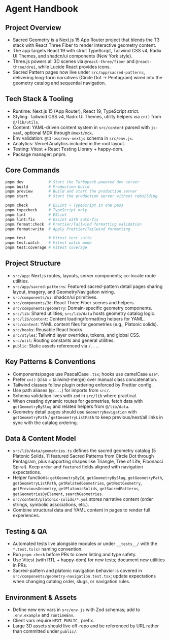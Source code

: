 # Agent Handbook

## Project Overview
- Sacred Geometry is a Next.js 15 App Router project that blends the T3 stack with React Three Fiber to render interactive geometry content.
- The app targets React 19 with strict TypeScript, Tailwind CSS v4, Radix UI Themes, and shadcn/ui components (New York style).
- Three.js powers all 3D scenes via `@react-three/fiber` and `@react-three/drei`, while Lucide React provides icons.
- Sacred Pattern pages now live under `src/app/sacred-patterns`, delivering long-form narratives (Circle Dot → Pentagram) wired into the geometry catalog and sequential navigation.

## Tech Stack & Tooling
- Runtime: Next.js 15 (App Router), React 19, TypeScript strict.
- Styling: Tailwind CSS v4, Radix UI Themes, utility helpers via `cn()` from `@/lib/utils`.
- Content: YAML-driven content system in `src/content` parsed with `js-yaml`, optional MDX through `@next/mdx`.
- Env validation: `@t3-oss/env-nextjs` schema in `src/env.js`.
- Analytics: Vercel Analytics included in the root layout.
- Testing: Vitest + React Testing Library + happy-dom.
- Package manager: pnpm.

## Core Commands
```bash
pnpm dev           # Start the Turbopack-powered dev server
pnpm build         # Production build
pnpm preview       # Build and start the production server
pnpm start         # Start the production server without rebuilding

pnpm check         # ESLint + TypeScript in one pass
pnpm typecheck     # TypeScript only
pnpm lint          # ESLint
pnpm lint:fix      # ESLint with auto-fix
pnpm format:check  # Prettier/Tailwind formatting validation
pnpm format:write  # Apply Prettier/Tailwind formatting

pnpm test          # Vitest test suite
pnpm test:watch    # Vitest watch mode
pnpm test:coverage # Vitest coverage
```

## Project Structure
- `src/app`: Next.js routes, layouts, server components; co-locate route utilities.
- `src/app/sacred-patterns`: Featured sacred-pattern detail pages sharing layout, imagery, and GeometryNavigation wiring.
- `src/components/ui`: shadcn/ui primitives.
- `src/components/3d`: React Three Fiber scenes and helpers.
- `src/components/geometry`: Domain-specific geometry components.
- `src/lib`: Shared utilities; `src/lib/data` hosts geometry catalog logic.
- `src/lib/content`: Content loading/formatting helpers for YAML.
- `src/content`: YAML content files for geometries (e.g., Platonic solids).
- `src/hooks`: Reusable React hooks.
- `src/styles`: Tailwind layer overrides, tokens, and global CSS.
- `src/util`: Routing constants and general utilities.
- `public`: Static assets referenced via `/...`.

## Key Patterns & Conventions
- Components/pages use PascalCase `.tsx`; hooks use camelCase `use*`.
- Prefer `cn()` (clsx + tailwind-merge) over manual class concatenation.
- Tailwind classes follow plugin ordering enforced by Prettier config.
- Use path aliases (`@/...`) for imports from `src/`.
- Schema validation lives with `zod` in `src/lib` where practical.
- When creating dynamic routes for geometries, fetch data with `getGeometryBySlug` and related helpers from `@/lib/data`.
- Geometry detail pages should use `GeometryNavigation` with `getGeometryPath` / `getGeometryListPath` to keep previous/next/all links in sync with the catalog ordering.

## Data & Content Model
- `src/lib/data/geometries.ts` defines the sacred geometry catalog (5 Platonic Solids, 11 featured Sacred Patterns from Circle Dot through Pentagram, plus supporting shapes like Triangle, Tree of Life, Fibonacci Spiral). Keep `order` and `featured` fields aligned with navigation expectations.
- Helper functions: `getGeometryById`, `getGeometryBySlug`, `getGeometryPath`, `getGeometryListPath`, `getRelatedGeometries`, `getNextGeometry`, `getPreviousGeometry`, `getPlatonicSolids`, `getSacredPatterns`, `getGeometriesByElement`, `searchGeometries`.
- `src/content/platonic-solids/*.yml` stores narrative content (order strings, symbolic associations, etc.).
- Combine structural data and YAML content in pages to render full experiences.

## Testing & QA
- Automated tests live alongside modules or under `__tests__/` with the `*.test.ts(x)` naming convention.
- Run `pnpm check` before PRs to cover linting and type safety.
- Use Vitest (with RTL + happy-dom) for new tests; document new utilities in PRs.
- Sacred-pattern and platonic navigation behavior is covered in `src/components/geometry-navigation.test.tsx`; update expectations when changing catalog order, slugs, or navigation rules.

## Environment & Assets
- Define new env vars in `src/env.js` with Zod schemas; add to `.env.example` and `runtimeEnv`.
- Client vars require `NEXT_PUBLIC_` prefix.
- Large 3D assets should live off-repo and be referenced by URL rather than committed under `public/`.
